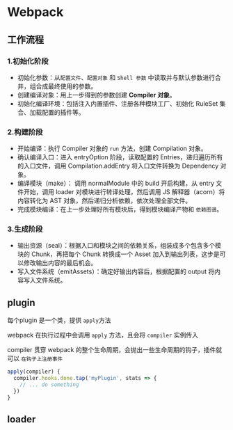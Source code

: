 # Webpack

## 工作流程

### 1.初始化阶段

- 初始化参数：从`配置文件`、`配置对象` 和 `Shell 参数` 中读取并与默认参数进行合并，组合成最终使用的参数。
- 创建编译对象：用上一步得到的参数创建 **Compiler 对象**。
- 初始化编译环境：包括注入内置插件、注册各种模块工厂、初始化 RuleSet 集合、加载配置的插件等。

### 2.构建阶段

- 开始编译：执行 Compiler 对象的 `run` 方法，创建 Compilation 对象。
- 确认编译入口：进入 entryOption 阶段，读取配置的 Entries，递归遍历所有的入口文件，调用 Compilation.addEntry 将入口文件转换为 Dependency 对象。
- 编译模块（make）： 调用 normalModule 中的 build 开启构建，从 entry 文件开始，调用 loader 对模块进行转译处理，然后调用 JS 解释器（acorn）将内容转化为 AST 对象，然后递归分析依赖，依次处理全部文件。
- 完成模块编译：在上一步处理好所有模块后，得到模块编译产物和 `依赖图谱`。

### 3.生成阶段

- 输出资源（seal）：根据入口和模块之间的依赖关系，组装成多个包含多个模块的 Chunk，再把每个 Chunk 转换成一个 Asset 加入到输出列表，这步是可以修改输出内容的最后机会。
- 写入文件系统（emitAssets）：确定好输出内容后，根据配置的 output 将内容写入文件系统。


## plugin

每个plugin 是一个类，提供 `apply`方法

webpack 在执行过程中会调用 `apply` 方法，且会将 `compiler` 实例传入

compiler 贯穿 webpack 的整个生命周期，会抛出一些生命周期的钩子，插件就可以 `在钩子上注册事件`

```js
apply(compiler) {
  compiler.hooks.done.tap('myPlugin', stats => {
    // ... do something
  })
}
```


## loader
